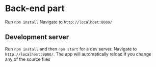 # Back-end part
Run `npm install`
Navigate to `http://localhost:8000/`

## Development server

Run `npm install` and then `npm start` for a dev server. Navigate to `http://localhost:8000/`. The app will automatically reload if you change any of the source files
